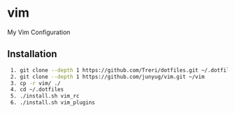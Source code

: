 # vim
My Vim Configuration
## Installation

```sh
 1. git clone --depth 1 https://github.com/Treri/dotfiles.git ~/.dotfiles
 2. git clone --depth 1 https://github.com/junyug/vim.git ~/vim
 3. cp -r vim/ ./
 4. cd ~/.dotfiles
 5. ./install.sh vim_rc
 6. ./install.sh vim_plugins
```
